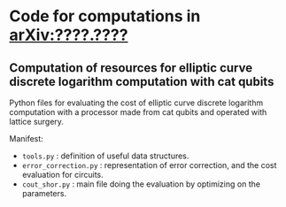 Code for computations in [arXiv:????.????](https://arxiv.org/abs/????.????)
===========================================================================


Computation of resources for elliptic curve discrete logarithm computation with cat qubits
------------------------------------------------------------------------------------------

Python files for evaluating the cost of elliptic curve discrete logarithm computation with a processor made from cat qubits and operated with lattice surgery.

Manifest:
  * `tools.py` : definition of useful data structures.
  * `error_correction.py` : representation of error correction, and the cost evaluation for circuits.
  * `cout_shor.py` : main file doing the evaluation by optimizing on the parameters.
